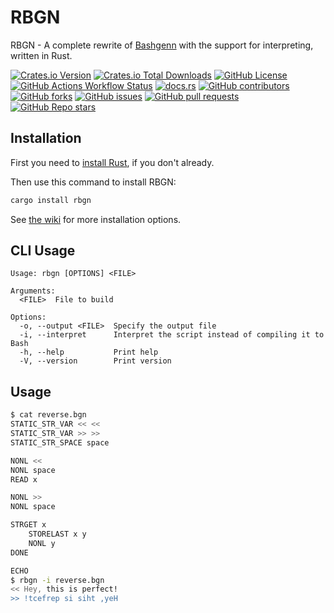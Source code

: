# RBGN

RBGN - A complete rewrite of [Bashgenn](https://github.com/romw314/bashgenn) with the support for interpreting, written in Rust.

[![Crates.io Version](https://img.shields.io/crates/v/rbgn)](https://crates.io/crates/rbgn)
[![Crates.io Total Downloads](https://img.shields.io/crates/d/rbgn)](https://crates.io/crates/rbgn)
[![GitHub License](https://img.shields.io/github/license/romw314/rust-bashgenn)](https://github.com/romw314/rust-bashgenn/blob/master/UNLICENSE.txt)
[![GitHub Actions Workflow Status](https://img.shields.io/github/actions/workflow/status/romw314/rust-bashgenn/rust.yml?logo=githubactions&logoColor=white)](https://github.com/romw314/rust-bashgenn/actions/workflows/rust.yml)
[![docs.rs](https://img.shields.io/docsrs/rbgn?logo=docsdotrs)](https://docs.rs/rbgn)
[![GitHub contributors](https://img.shields.io/github/contributors/romw314/rust-bashgenn?logo=github)](https://github.com/romw314/rust-bashgenn/graphs/contributors)
[![GitHub forks](https://img.shields.io/github/forks/romw314/rust-bashgenn?style=flat&logo=github)](https://github.com/romw314/rust-bashgenn/forks)
[![GitHub issues](https://img.shields.io/github/issues/romw314/rust-bashgenn?logo=github)](https://github.com/romw314/rust-bashgenn/issues)
[![GitHub pull requests](https://img.shields.io/github/issues-pr/romw314/rust-bashgenn?logo=github)](https://github.com/romw314/rust-bashgenn/pulls)
[![GitHub Repo stars](https://img.shields.io/github/stars/romw314/rust-bashgenn?style=flat&logo=github)](https://github.com/romw314/rust-bashgenn/stargazers)

## Installation

First you need to [install Rust](https://rustup.rs/), if you don't already.

Then use this command to install RBGN:

```sh
cargo install rbgn
```

See [the wiki](https://github.com/romw314/rust-bashgenn/wiki/Installation) for more installation options.

## CLI Usage

```
Usage: rbgn [OPTIONS] <FILE>

Arguments:
  <FILE>  File to build

Options:
  -o, --output <FILE>  Specify the output file
  -i, --interpret      Interpret the script instead of compiling it to Bash
  -h, --help           Print help
  -V, --version        Print version
```

## Usage

```sh
$ cat reverse.bgn
STATIC_STR_VAR << <<
STATIC_STR_VAR >> >>
STATIC_STR_SPACE space

NONL <<
NONL space
READ x

NONL >>
NONL space

STRGET x
	STORELAST x y
	NONL y
DONE

ECHO
$ rbgn -i reverse.bgn
<< Hey, this is perfect!
>> !tcefrep si siht ,yeH
```
